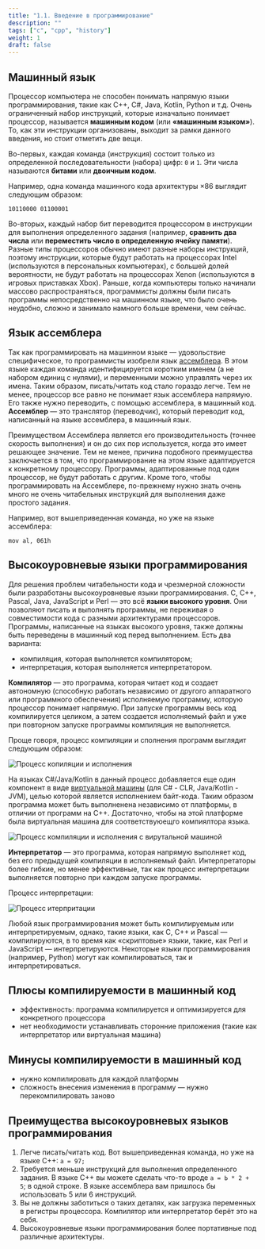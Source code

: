 ```yaml
---
title: "1.1. Введение в программирование"
description: ""
tags: ["с", "cpp", "history"]
weight: 1
draft: false
---
```



## Машинный язык
Процессор компьютера не способен понимать напрямую языки программирования, такие как C++, С#, Java, Kotlin, Python и т.д. Очень ограниченный набор инструкций, которые изначально понимает процессор, называется **машинным кодом** (или **«машинным языком»**). То, как эти инструкции организованы, выходит за рамки данного введения, но стоит отметить две вещи.

Во-первых, каждая команда (инструкция) состоит только из определенной последовательности (набора) цифр: ```0``` и ```1```. Эти числа называются **битами** или **двоичным кодом**.

Например, одна команда машинного кода архитектуры ×86 выглядит следующим образом:

```10110000 01100001```

Во-вторых, каждый набор бит переводится процессором в инструкции для выполнения определенного задания (например, __сравнить два числа__ или __переместить число в определенную ячейку памяти__). Разные типы процессоров обычно имеют разные наборы инструкций, поэтому инструкции, которые будут работать на процессорах Intel (используются в персональных компьютерах), с большей долей вероятности, не будут работать на процессорах Xenon (используются в игровых приставках Xbox). Раньше, когда компьютеры только начинали массово распространяться, программисты должны были писать программы непосредственно на машинном языке, что было очень неудобно, сложно и занимало намного больше времени, чем сейчас.

## Язык ассемблера
Так как программировать на машинном языке — удовольствие специфическое, то программисты изобрели язык [ассемблера]. В этом языке каждая команда идентифицируется коротким именем (а не набором единиц с нулями), и переменными можно управлять через их имена. Таким образом, писать/читать код стало гораздо легче. Тем не менее, процессор все равно не понимает язык ассемблера напрямую. Его также нужно переводить, с помощью ассемблера, в машинный код. **Ассемблер** — это транслятор (переводчик), который переводит код, написанный на языке ассемблера, в машинный язык.

Преимуществом Ассемблера является его производительность (точнее скорость выполнения) и он до сих пор используется, когда это имеет решающее значение. Тем не менее, причина подобного преимущества заключается в том, что программирование на этом языке адаптируется к конкретному процессору. Программы, адаптированные под один процессор, не будут работать с другим. Кроме того, чтобы программировать на Ассемблере, по-прежнему нужно знать очень много не очень читабельных инструкций для выполнения даже простого задания.

Например, вот вышеприведенная команда, но уже на языке ассемблера:

```mov al, 061h```

## Высокоуровневые языки программирования
Для решения проблем читабельности кода и чрезмерной сложности были разработаны высокоуровневые языки программирования. C, C++, Pascal, Java, JavaScript и Perl — это всё **языки высокого уровня**. Они позволяют писать и выполнять программы, не переживая о совместимости кода с разными архитектурами процессоров. Программы, написанные на языках высокого уровня, также должны быть переведены в машинный код перед выполнением. Есть два варианта:
* компиляция, которая выполняется компилятором;
* интерпретация, которая выполняется интерпретатором.

**Компилятор** — это программа, которая читает код и создает автономную (способную работать независимо от другого аппаратного или программного обеспечения) исполняемую программу, которую процессор понимает напрямую. При запуске программы весь код компилируется целиком, а затем создается исполняемый файл и уже при повторном запуске программы компиляция не выполняется.

Проще говоря, процесс компиляции и сполнения программ выглядит следующим образом:

![Процесс копиляции и исполнения](/static/images/basics/lecture1/compilation.png)

На языках C#/Java/Kotlin в данный процесс добавляется еще один компонент в виде [виртуальной машины](https://ru.wikipedia.org/wiki/Виртуальная_машина) (для C# - CLR, Java/Kotlin - JVM), целью которой является исполнением байт-кода. Таким образом программа может быть выполненена независимо от платформы, в отличии от программ на C++. Достаточно, чтобы на этой платформе была виртуальная машина для соответствуюещго компиялтора языка.

![Процесс компиляции и исполнения с вирутальной машиной](/static/images/basics/lecture1/compilationVirt.png)

**Интерпретатор** — это программа, которая напрямую выполняет код, без его предыдущей компиляции в исполняемый файл. Интерпретаторы более гибкие, но менее эффективные, так как процесс интерпретации выполняется повторно при каждом запуске программы.

Процесс интерпретации: 

![Процесс итерпритации](/static/images/basics/lecture1/interpretation.png)

Любой язык программирования может быть компилируемым или интерпретируемым, однако, такие языки, как C, C++ и Pascal — компилируются, в то время как «скриптовые» языки, такие, как Perl и JavaScript — интерпретируются. Некоторые языки программирования (например, Python) могут как компилироваться, так и интерпретироваться.

## Плюсы компилируемости в машинный код
* эффективность: программа компилируется и оптимизируется для конкретного процессора
* нет необходимости устанавливать сторонние приложения (такие как интерпретатор или виртуальная машина)

## Минусы компилируемости в машинный код
* нужно компилировать для каждой платформы
* сложность внесения изменения в программу — нужно перекомпилировать заново

## Преимущества высокоуровневых языков программирования

1. Легче писать/читать код. Вот вышеприведенная команда, но уже на языке C++: ```а = 97;```
2. Требуется меньше инструкций для выполнения определенного задания. В языке C++ вы можете сделать что-то вроде ```а = Ь * 2 + 5```; в одной строке. В языке ассемблера вам пришлось бы использовать 5 или 6 инструкций.
3. Вы не должны заботиться о таких деталях, как загрузка переменных в регистры процессора. Компилятор или интерпретатор берёт это на себя.
4. Высокоуровневые языки программирования более портативные под различные архитектуры.

[ассемблера]: <https://en.wikipedia.org/wiki/Assembly_language>